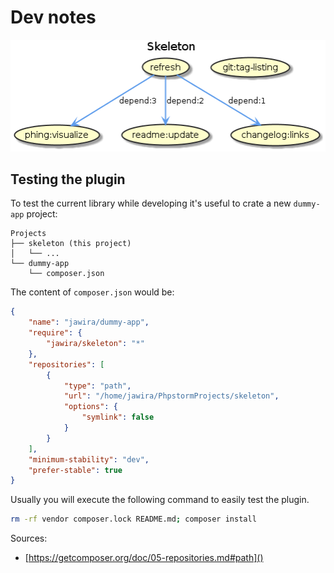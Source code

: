 Dev notes
=========

![phing](./build.png)

Testing the plugin
------------------

To test the current library while developing it's useful to  crate a new 
`dummy-app` project:

```
Projects
├── skeleton (this project)
│   └── ...
└── dummy-app
    └── composer.json
```

The content of `composer.json` would be:

```json
{
    "name": "jawira/dummy-app",
    "require": {
        "jawira/skeleton": "*"
    },
    "repositories": [
        {
            "type": "path",
            "url": "/home/jawira/PhpstormProjects/skeleton",
            "options": {
                "symlink": false
            }
        }
    ],
    "minimum-stability": "dev",
    "prefer-stable": true
}
```

Usually you will execute the following command to easily test the plugin.

```bash
rm -rf vendor composer.lock README.md; composer install
```

Sources:
 
- [https://getcomposer.org/doc/05-repositories.md#path]()
